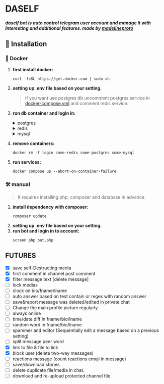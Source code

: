 # DASELF

***daself bot is auto control telegram user account and manage it with Interesting and additional
features. _made by [madelineproto](https://docs.madelineproto.xyz)_***

## <a name="installation">🔨 Installation</a>

### <a name="docker">🐳 Docker</a>

1. **first install docker:**
    ```shell
   curl -fsSL https://get.docker.com | sudo sh
   ```
2. **setting up .env file based on your setting.**
   > if you want use postgres db uncomment postgres service in [docker-compose.yml](docker-compose.yml) and comment
   redis service.
3. **run db container and login in:**
    <details>
    <summary>postgres</summary>

    ```shell
    docker run --name some-postgres -v ./postgres:/var/lib/postgresql/data -e POSTGRES_PASSWORD=postgres -d postgres ; \
    docker run --rm -it --init -v ./:/app --link some-postgres:postgres --name login hub.madelineproto.xyz/danog/madelineproto php /app/bot.php --login
    ```
    </details>

    <details>
    <summary>redis</summary>

    ```shell
    docker run --name some-redis -v ./redis:/data -d redis ; \
    docker run --rm -it --init -v ./:/app --link some-redis:redis --name login hub.madelineproto.xyz/danog/madelineproto php /app/bot.php --login
    ```
    </details>
   <details>
    <summary>mysql</summary>

    ```shell
    docker run --name some-mysql -v ./data:/var/lib/mysql -e MYSQL_ROOT_PASSWORD=password -d mysql ; \
    docker run --rm -it --init -v ./:/app --link some-mysql:mysql --name login hub.madelineproto.xyz/danog/madelineproto php /app/bot.php --login
    ```
    </details>

4. **remove containers:**
    ```shell
    docker rm -f login some-redis some-postgres some-mysql
    ```
5. **run services:**
    ```shell
    docker compose up --abort-on-container-failure
    ```

### <a name="manual">🛠️ manual</a>

> It requires installing php, composer and database in advance.

1. **install dependency with composer:**
   ```shell
   composer update
   ```
2. **setting up .env file based on your setting.**
3. **run bot and login in to account:**
   ```shell
   screen php bot.php
   ```

## FUTURES

- [X] save self-Destructing media
- [X] first comment in channel post comment
- [X] filter message text [delete message]
- [ ] lock medias
- [ ] clock on bio/fname/lname
- [ ] auto answer based on text contain or regex with random answer
- [ ] save&report message was deleted/edited in private chat
- [ ] Change the main profile picture regularly
- [ ] always online
- [ ] time/date diff in fname/bio/lname
- [ ] random word in fname/bio/lname
- [ ] spammer and editor (Sequentially edit a message based on a previous setting)
- [ ] split message peer word
- [X] link to file & file to link
- [X] block user (delete two-way messages)
- [ ] reactions message (count reactions emoji in message)
- [ ] save/download stories
- [ ] delete duplicate file/media in chat.
- [ ] download and re-upload protected channel file. 